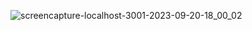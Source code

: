 ![screencapture-localhost-3001-2023-09-20-18_00_02](https://github.com/KomalR2003/React-unslapsh/assets/138985585/16b65a3b-dbc8-42f5-bc9a-cce16fc7f7d7)
